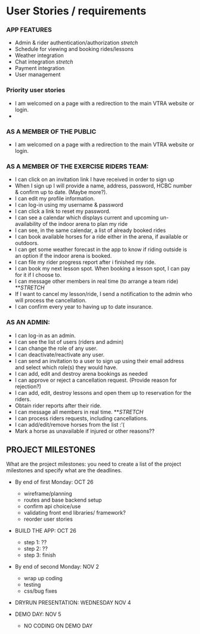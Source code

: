 # User Stories / requirements

### APP FEATURES

- Admin & rider authentication/authorization _stretch_
- Schedule for viewing and booking rides/lessons
- Weather integration
- Chat integration _stretch_
- Payment integration
- User management

### Priority user stories

- I am welcomed on a page with a redirection to the main VTRA website or login.
-

### AS A MEMBER OF THE PUBLIC

- I am welcomed on a page with a redirection to the main VTRA website or login.

### AS A MEMBER OF THE EXERCISE RIDERS TEAM:

- I can click on an invitation link I have received in order to sign up
- When I sign up I will provide a name, address, password, HCBC number & confirm up to date. (Maybe more?).
- I can edit my profile information.
- I can log-in using my username & password
- I can click a link to reset my password.
- I can see a calendar which displays current and upcoming un-availability of the indoor arena to plan my ride
- I can see, in the same calendar, a list of already booked rides
- I can book available horses for a ride either in the arena, if available or outdoors.
- I can get some weather forecast in the app to know if riding outside is an option if the indoor arena is booked.
- I can file my rider progress report after i finished my ride.
- I can book my next lesson spot.
  When booking a lesson spot, I can pay for it if I choose to.
- I can message other members in real time (to arrange a team ride) \*\*_STRETCH_
- If I want to cancel my lesson/ride, I send a notification to the admin who will process the cancellation.
- I can confirm every year to having up to date insurance.

### AS AN ADMIN:

- I can log-in as an admin.
- I can see the list of users (riders and admin)
- I can change the role of any user.
- I can deactivate/reactivate any user.
- I can send an invitation to a user to sign up using their email address and select which role(s) they would have.
- I can add, edit and destroy arena bookings as needed
- I can approve or reject a cancellation request. (Provide reason for rejection?)
- I can add, edit, destroy lessons and open them up to reservation for the riders.
- Obtain rider reports after their ride.
- I can message all members in real time. \*\*_STRETCH_
- I can process riders requests, including cancellations.
- I can add/edit/remove horses from the list :’(
- Mark a horse as unavailable if injured or other reasons??

## PROJECT MILESTONES

What are the project milestones: you need to create a list of the project milestones and specify what are the deadlines.

- By end of first Monday: OCT 26

  - wireframe/planning
  - routes and base backend setup
  - confirm api choice/use
  - validating front end libraries/ framework?
  - reorder user stories

- BUILD THE APP: OCT 26

  - step 1: ??
  - step 2: ??
  - step 3: finish

- By end of second Monday: NOV 2

  - wrap up coding
  - testing
  - css/bug fixes

- DRYRUN PRESENTATION: WEDNESDAY NOV 4

- DEMO DAY: NOV 5
  - NO CODING ON DEMO DAY
